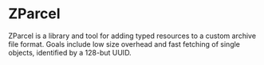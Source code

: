 # ZParcel

ZParcel is a library and tool for adding typed resources to a custom archive file format.
Goals include low size overhead and fast fetching of single objects, identified by a 128-but UUID.
